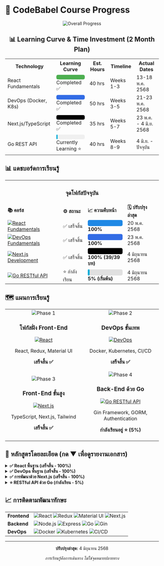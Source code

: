 # 🚀 CodeBabel Course Progress

<div align="center">

![Overall Progress](https://img.shields.io/badge/Progress-75%25-1A73E8?style=for-the-badge&width=500)

## 📊 Learning Curve & Time Investment (2 Month Plan)

<table>
  <tr>
  <th>Technology</th>
  <th>Learning Curve</th>
  <th>Est. Hours</th>
  <th>Timeline</th>
  <th>Actual Dates</th>
  </tr>
  <tr>
  <td>React Fundamentals</td>
  <td>
    <div style="background:#f0f0f0;border-radius:5px;height:15px;width:100%">
    <div style="background:#4CAF50;height:100%;border-radius:5px;width:100%"></div>
    </div>
    <span>Completed ✅</span>
  </td>
  <td>40 hrs</td>
  <td>Weeks 1-3</td>
  <td>13-18 พ.ค. 2568</td>
  </tr>
  <tr>
  <td>DevOps (Docker, K8s)</td>
  <td>
    <div style="background:#f0f0f0;border-radius:5px;height:15px;width:100%">
    <div style="background:#326CE5;height:100%;border-radius:5px;width:100%"></div>
    </div>
    <span>Completed ✅</span>
  </td>
  <td>50 hrs</td>
  <td>Weeks 3-5</td>
  <td>21-23 พ.ค. 2568</td>
  </tr>
  <tr>
  <td>Next.js/TypeScript</td>
  <td>
    <div style="background:#f0f0f0;border-radius:5px;height:15px;width:100%">
    <div style="background:#000000;height:100%;border-radius:5px;width:100%"></div>
    </div>
    <span>Completed ✅</span>
  </td>
  <td>35 hrs</td>
  <td>Weeks 5-7</td>
  <td>23 พ.ค. - 4 มิ.ย. 2568</td>
  </tr>
  <tr>
  <td>Go REST API</td>
  <td>
    <div style="background:#f0f0f0;border-radius:5px;height:15px;width:100%">
    <div style="background:#00ADD8;height:100%;border-radius:5px;width:5%"></div>
    </div>
    <span>Currently Learning ⭐</span>
  </td>
  <td>40 hrs</td>
  <td>Weeks 8-9</td>
  <td>4 มิ.ย. - ปัจจุบัน</td>
  </tr>
</table>

</div>

## 📊 แดชบอร์ดการเรียนรู้

<table align="center">
  <tr>
  <th colspan="4" align="center"><h3>จุดโฟกัสปัจจุบัน</h3></th>
  </tr>
  <tr>
  <td><strong>📚 คอร์ส</strong></td>
  <td><strong>⚙️ สถานะ</strong></td>
  <td><strong>📈 ความคืบหน้า</strong></td>
  <td><strong>🗓️ ปรับปรุงล่าสุด</strong></td>
  </tr>
  <tr>
  <td>
    <a href="./reactFundCourse/workshop_product/frontend/README.md">
    <img src="https://img.shields.io/badge/React-Fundamentals-61DAFB?style=flat-square&logo=react" alt="React Fundamentals"/>
    </a>
  </td>
  <td>✅ เสร็จสิ้น</td>
  <td>
    <div style="background-color:#e0e0e0;border-radius:5px;height:20px;width:100%">
    <div style="background-color:#1E88E5;height:100%;width:100%;border-radius:5px;"></div>
    </div>
    <strong>100%</strong>
  </td>
  <td>20 พ.ค. 2568</td>
  </tr>
  <tr>
  <td>
    <a href="./devops_course/README.md">
    <img src="https://img.shields.io/badge/DevOps-Fundamentals-326CE5?style=flat-square&logo=kubernetes" alt="DevOps Fundamentals"/>
    </a>
  </td>
  <td>✅ เสร็จสิ้น</td>
  <td>
    <div style="background-color:#e0e0e0;border-radius:5px;height:20px;width:100%">
    <div style="background-color:#326CE5;height:100%;width:100%;border-radius:5px;"></div>
    </div>
    <strong>100%</strong>
  </td>
  <td>23 พ.ค. 2568</td>
  </tr>
  <tr>
  <td>
    <a href="./nextjs_course/README.md">
    <img src="https://img.shields.io/badge/Next.js-Development-000000?style=flat-square&logo=next.js" alt="Next.js Development"/>
    </a>
  </td>
  <td>✅ เสร็จสิ้น</td>
  <td>
    <div style="background-color:#e0e0e0;border-radius:5px;height:20px;width:100%">
    <div style="background-color:#000000;height:100%;width:100%;border-radius:5px;"></div>
    </div>
    <strong>100% (39/39 บท)</strong>
  </td>
  <td>4 มิถุนายน 2568</td>
  </tr>
  <tr>
  <td>
    <a href="./golang_api/README.md">
    <img src="https://img.shields.io/badge/Go-RESTful_API-00ADD8?style=flat-square&logo=go" alt="Go RESTful API"/>
    </a>
  </td>
  <td>⭐ กำลังเรียน</td>
  <td>
    <div style="background-color:#e0e0e0;border-radius:5px;height:20px;width:100%">
    <div style="background-color:#00ADD8;height:100%;width:5%;border-radius:5px;"></div>
    </div>
    <strong>5% (เริ่มต้น)</strong>
  </td>
  <td>4 มิถุนายน 2568</td>
  </tr>
</table>

## 🗺️ แผนการเรียนรู้

<div align="center">
  <table width="100%">
    <tr>
      <td width="50%" align="center">
        <img src="https://img.shields.io/badge/Phase-1-success?style=for-the-badge" alt="Phase 1"/>
        <h3>โฟกัสฝั่ง Front-End</h3>
        <a href="./reactFundCourse/workshop_product/frontend/README.md">
          <img src="https://img.shields.io/badge/React-Fundamentals-61DAFB?style=flat-square&logo=react" alt="React"/>
        </a>
        <p>React, Redux, Material UI</p>
        <p><strong>เสร็จสิ้น ✅</strong></p>
      </td>
      <td width="50%" align="center">
        <img src="https://img.shields.io/badge/Phase-2-success?style=for-the-badge" alt="Phase 2"/>
        <h3>DevOps ขั้นเทพ</h3>
        <a href="./devops_course/README.md">
          <img src="https://img.shields.io/badge/DevOps-Fundamentals-326CE5?style=flat-square&logo=kubernetes" alt="DevOps"/>
        </a>
        <p>Docker, Kubernetes, CI/CD</p>
        <p><strong>เสร็จสิ้น ✅</strong></p>
      </td>
    </tr>
    <tr>
  <td width="50%" align="center">
    <img src="https://img.shields.io/badge/Phase-3-success?style=for-the-badge" alt="Phase 3"/>
    <h3>Front-End ขั้นสูง</h3>
    <a href="./nextjs_course/README.md">
      <img src="https://img.shields.io/badge/Next.js-Development-000000?style=flat-square&logo=next.js" alt="Next.js"/>
    </a>
    <p>TypeScript, Next.js, Tailwind</p>
    <p><strong>เสร็จสิ้น ✅</strong></p>
  </td>
  <td width="50%" align="center">
    <img src="https://img.shields.io/badge/Phase-4-orange?style=for-the-badge" alt="Phase 4"/>
    <h3>Back-End ด้วย Go</h3>
    <a href="./golang_api/README.md">
      <img src="https://img.shields.io/badge/Go-RESTful_API-00ADD8?style=flat-square&logo=go" alt="Go RESTful API"/>
    </a>
    <p>Gin Framework, GORM, Authentication</p>
    <p><strong>กำลังเรียนอยู่ ⭐ (5%)</strong></p>
  </td>
</tr>
  </table>
</div>

## 📝 หลักสูตรโดยละเอียด (กด ▼ เพื่อดูรายงานเอกสาร)

<details>
  <summary><strong>✅ React พื้นฐาน (เสร็จสิ้น - 100%)</strong></summary>
  <br>
  <ul>
  <li>✅ สถาปัตยกรรมและวงจรชีวิตของคอมโพเนนต์</li>
  <li>✅ การจัดการสเตทด้วย Redux</li>
  <li>✅ Material UI สำหรับการออกแบบที่ตอบสนอง</li>
  <li>✅ React Router และการนำทางระหว่างหน้า</li>
  <li>✅ การจัดการฟอร์มและการตรวจสอบข้อมูล</li>
  </ul>
  <p><a href="./reactFundCourse/workshop_product/frontend/README.md">ดูรายละเอียดคอร์ส →</a></p>
</details>

<details>
  <summary><strong>✅ DevOps พื้นฐาน (เสร็จสิ้น - 100%)</strong></summary>
  <br>
  <ul>
  <li>✅ Docker และการจัดการ Container</li>
  <li>✅ Kubernetes สำหรับการจัดการ Orchestration</li>
  <li>✅ CI/CD Pipeline ด้วย GitLab</li>
  <li>✅ การติดตั้งและกำหนดค่า Infrastructure</li>
  <li>✅ วิธีการทำงานแบบ GitOps</li>
  <li>✅ สถาปัตยกรรมไมโครเซอร์วิส</li>
  </ul>
  <p><a href="./devops_course/README.md">ดูรายละเอียดคอร์ส →</a></p>
</details>

<details>
  <summary><strong>✅ การพัฒนาด้วย Next.js (เสร็จสิ้น - 100%)</strong></summary>
  <br>
  <ul>
  <li>✅ การติดตั้งและการตั้งค่า Next.js (บท 1-4)</li>
  <li>✅ พื้นฐาน TypeScript (บท 5-8)</li>
  <li>✅ Server-Side Rendering และ Static Generation (บท 9-12)</li>
  <li>✅ การจัดการเส้นทางขั้นสูง (บท 13-16)</li>
  <li>✅ การจัดการสเตทด้วย Zustand (บท 17-22)</li>
  <li>✅ การจัดรูปแบบด้วย Tailwind CSS (บท 23-28)</li>
  <li>✅ การดึงข้อมูลด้วย React Query (บท 29-34)</li>
  <li>✅ ไลบรารีคอมโพเนนต์ด้วย Shadcn (บท 35-39)</li>
  </ul>
  <p><a href="./nextjs_course/README.md">ดูรายละเอียดคอร์ส →</a></p>
</details>

<details>
  <summary><strong>⭐ RESTful API ด้วย Go (กำลังเรียน - 5%)</strong></summary>
  <br>
  <ul>
  <li>⭐ พื้นฐานภาษา Go</li>
  <li>🔍 การพัฒนาเว็บด้วย Gin Framework</li>
  <li>🔍 หลักการออกแบบ RESTful API</li>
  <li>🔍 ระบบยืนยันตัวตนและสิทธิ์</li>
  <li>🔍 การเชื่อมต่อกับฐานข้อมูลด้วย GORM</li>
  <li>🔍 การตรวจสอบข้อมูลในฟอร์ม</li>
  <li>🔍 การอัพโหลดไฟล์ผ่านฟอร์ม</li>
  <li>🔍 การจัดการสิทธิ์แบบ RBAC</li>
  </ul>
  <p><a href="./golang_api/README.md">ดูรายละเอียดคอร์ส →</a></p>
</details>

## 📈 การติดตามพัฒนาทักษะ

<div align="center">
  <table>
  <tr>
    <td><strong>Frontend</strong></td>
    <td>
    <img src="https://img.shields.io/badge/React-100%25-61DAFB?style=flat-square&logo=react" alt="React"/>
    <img src="https://img.shields.io/badge/Redux-100%25-764ABC?style=flat-square&logo=redux" alt="Redux"/>
    <img src="https://img.shields.io/badge/Material_UI-100%25-0081CB?style=flat-square&logo=material-ui" alt="Material UI"/>
    <img src="https://img.shields.io/badge/Next.js-100%25-000000?style=flat-square&logo=next.js" alt="Next.js"/>
    </td>
  </tr>
  <tr>
    <td><strong>Backend</strong></td>
    <td>
    <img src="https://img.shields.io/badge/Node.js-Planned-339933?style=flat-square&logo=node.js" alt="Node.js"/>
    <img src="https://img.shields.io/badge/Express-Planned-000000?style=flat-square&logo=express" alt="Express"/>
    <img src="https://img.shields.io/badge/Go-5%25-00ADD8?style=flat-square&logo=go" alt="Go"/>
    <img src="https://img.shields.io/badge/Gin-Starting-00ADD8?style=flat-square&logo=go" alt="Gin"/>
    </td>
  </tr>
  <tr>
    <td><strong>DevOps</strong></td>
    <td>
    <img src="https://img.shields.io/badge/Docker-100%25-2496ED?style=flat-square&logo=docker" alt="Docker"/>
    <img src="https://img.shields.io/badge/Kubernetes-100%25-326CE5?style=flat-square&logo=kubernetes" alt="Kubernetes"/>
    <img src="https://img.shields.io/badge/CI/CD-100%25-FC6D26?style=flat-square&logo=gitlab" alt="CI/CD"/>
    </td>
  </tr>
  </table>
</div>

---

<div align="center">
  <p><strong>ปรับปรุงล่าสุด:</strong> 4 มิถุนายน 2568</p>
  <p><em>การเรียนรู้คือการเดินทาง ไม่ใช่จุดหมายปลายทาง</em></p>
</div>
